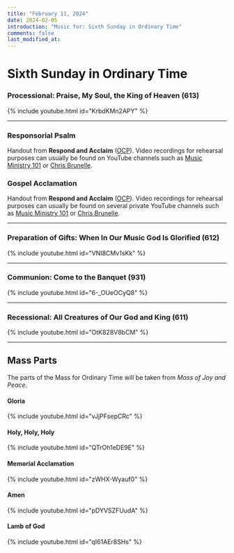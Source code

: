 ```yaml
---
title: "February 11, 2024"
date: 2024-02-05
introduction: "Music for: Sixth Sunday in Ordinary Time"
comments: false
last_modified_at: 
---
```


# Sixth Sunday in Ordinary Time

### Processional: Praise, My Soul, the King of Heaven (613)

{% include youtube.html id="KrbdKMn2APY" %} <br>

---

### Responsorial Psalm

Handout from **Respond and Acclaim** ([OCP](https://www.ocp.org/en-us)). Video recordings for rehearsal purposes can usually be found on YouTube channels such as [Music Ministry 101](https://www.youtube.com/@MusicMinistry101/videos) or [Chris Brunelle](https://www.youtube.com/@ChrisBrunelle/videos).

### Gospel Acclamation

Handout from **Respond and Acclaim** ([OCP](https://www.ocp.org/en-us)). Video recordings for rehearsal purposes can usually be found on several private YouTube channels such as [Music Ministry 101](https://www.youtube.com/@MusicMinistry101/videos) or [Chris Brunelle](https://www.youtube.com/@ChrisBrunelle/videos).

---

### Preparation of Gifts: When In Our Music God Is Glorified (612)

{% include youtube.html id="VNI8CMv1sKk" %} <br>

---

### Communion: Come to the Banquet (931)

{% include youtube.html id="6-_OUeOCyQ8" %} <br>

---

### Recessional: All Creatures of Our God and King (611)

{% include youtube.html id="OtK828V8bCM" %} <br>

---

## Mass Parts

The parts of the Mass for Ordinary Time will be taken from *Mass of Joy and Peace*.

#### Gloria

{% include youtube.html id="vJjPFsepCRc" %} <br>


#### Holy, Holy, Holy

{% include youtube.html id="QTrOh1eDE9E" %} <br>


#### Memorial Acclamation

{% include youtube.html id="zWHX-Wyauf0" %} <br>


#### Amen

{% include youtube.html id="pDYVSZFUudA" %} <br>


#### Lamb of God

{% include youtube.html id="qI61AEr8SHs" %}